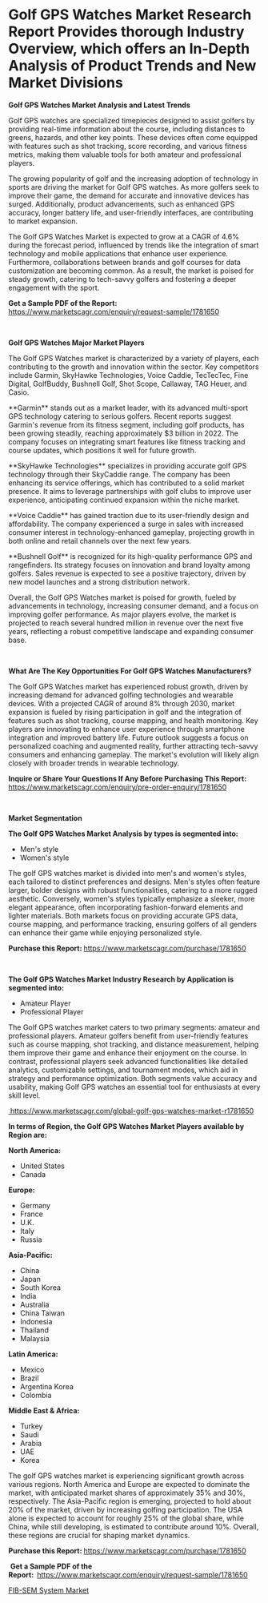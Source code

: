 <p><h1>Golf GPS Watches Market Research Report Provides thorough Industry Overview, which offers an In-Depth Analysis of Product Trends and New Market Divisions</h1></p><p><strong>Golf GPS Watches Market Analysis and Latest Trends</strong></p>
<p><p>Golf GPS watches are specialized timepieces designed to assist golfers by providing real-time information about the course, including distances to greens, hazards, and other key points. These devices often come equipped with features such as shot tracking, score recording, and various fitness metrics, making them valuable tools for both amateur and professional players.</p><p>The growing popularity of golf and the increasing adoption of technology in sports are driving the market for Golf GPS watches. As more golfers seek to improve their game, the demand for accurate and innovative devices has surged. Additionally, product advancements, such as enhanced GPS accuracy, longer battery life, and user-friendly interfaces, are contributing to market expansion.</p><p>The Golf GPS Watches Market is expected to grow at a CAGR of 4.6% during the forecast period, influenced by trends like the integration of smart technology and mobile applications that enhance user experience. Furthermore, collaborations between brands and golf courses for data customization are becoming common. As a result, the market is poised for steady growth, catering to tech-savvy golfers and fostering a deeper engagement with the sport.</p></p>
<p><strong>Get a Sample PDF of the Report:&nbsp;</strong> <a href="https://www.marketscagr.com/enquiry/request-sample/1781650?utm_campaign=3249&utm_medium=2&utm_source=Github&utm_content=ia&utm_term=25032025&utm_id=golf-gps-watches">https://www.marketscagr.com/enquiry/request-sample/1781650</a></p>
<p>&nbsp;</p>
<p><strong>Golf GPS Watches Major Market Players</strong></p>
<p><p>The Golf GPS Watches market is characterized by a variety of players, each contributing to the growth and innovation within the sector. Key competitors include Garmin, SkyHawke Technologies, Voice Caddie, TecTecTec, Fine Digital, GolfBuddy, Bushnell Golf, Shot Scope, Callaway, TAG Heuer, and Casio.</p><p>**Garmin** stands out as a market leader, with its advanced multi-sport GPS technology catering to serious golfers. Recent reports suggest Garmin's revenue from its fitness segment, including golf products, has been growing steadily, reaching approximately $3 billion in 2022. The company focuses on integrating smart features like fitness tracking and course updates, which positions it well for future growth.</p><p>**SkyHawke Technologies** specializes in providing accurate golf GPS technology through their SkyCaddie range. The company has been enhancing its service offerings, which has contributed to a solid market presence. It aims to leverage partnerships with golf clubs to improve user experience, anticipating continued expansion within the niche market.</p><p>**Voice Caddie** has gained traction due to its user-friendly design and affordability. The company experienced a surge in sales with increased consumer interest in technology-enhanced gameplay, projecting growth in both online and retail channels over the next few years.</p><p>**Bushnell Golf** is recognized for its high-quality performance GPS and rangefinders. Its strategy focuses on innovation and brand loyalty among golfers. Sales revenue is expected to see a positive trajectory, driven by new model launches and a strong distribution network.</p><p>Overall, the Golf GPS Watches market is poised for growth, fueled by advancements in technology, increasing consumer demand, and a focus on improving golfer performance. As major players evolve, the market is projected to reach several hundred million in revenue over the next five years, reflecting a robust competitive landscape and expanding consumer base.</p></p>
<p>&nbsp;</p>
<p><strong>What Are The Key Opportunities For Golf GPS Watches Manufacturers?</strong></p>
<p><p>The Golf GPS Watches market has experienced robust growth, driven by increasing demand for advanced golfing technologies and wearable devices. With a projected CAGR of around 8% through 2030, market expansion is fueled by rising participation in golf and the integration of features such as shot tracking, course mapping, and health monitoring. Key players are innovating to enhance user experience through smartphone integration and improved battery life. Future outlook suggests a focus on personalized coaching and augmented reality, further attracting tech-savvy consumers and enhancing gameplay. The market's evolution will likely align closely with broader trends in wearable technology.</p></p>
<p><strong>Inquire or Share Your Questions If Any Before Purchasing This Report:</strong> <a href="https://www.marketscagr.com/enquiry/pre-order-enquiry/1781650?utm_campaign=3249&utm_medium=2&utm_source=Github&utm_content=ia&utm_term=25032025&utm_id=golf-gps-watches">https://www.marketscagr.com/enquiry/pre-order-enquiry/1781650</a></p>
<p>&nbsp;</p>
<p><strong>Market Segmentation</strong></p>
<p><strong>The Golf GPS Watches Market Analysis by types is segmented into:</strong></p>
<p><ul><li>Men's style</li><li>Women's style</li></ul></p>
<p><p>The golf GPS watches market is divided into men's and women's styles, each tailored to distinct preferences and designs. Men's styles often feature larger, bolder designs with robust functionalities, catering to a more rugged aesthetic. Conversely, women's styles typically emphasize a sleeker, more elegant appearance, often incorporating fashion-forward elements and lighter materials. Both markets focus on providing accurate GPS data, course mapping, and performance tracking, ensuring golfers of all genders can enhance their game while enjoying personalized style.</p></p>
<p><strong>Purchase this Report:&nbsp;</strong><a href="https://www.marketscagr.com/purchase/1781650?utm_campaign=3249&utm_medium=2&utm_source=Github&utm_content=ia&utm_term=25032025&utm_id=golf-gps-watches">https://www.marketscagr.com/purchase/1781650</a></p>
<p>&nbsp;</p>
<p><strong>The Golf GPS Watches Market Industry Research by Application is segmented into:</strong></p>
<p><ul><li>Amateur Player</li><li>Professional Player</li></ul></p>
<p><p>The Golf GPS watches market caters to two primary segments: amateur and professional players. Amateur golfers benefit from user-friendly features such as course mapping, shot tracking, and distance measurement, helping them improve their game and enhance their enjoyment on the course. In contrast, professional players seek advanced functionalities like detailed analytics, customizable settings, and tournament modes, which aid in strategy and performance optimization. Both segments value accuracy and usability, making Golf GPS watches an essential tool for enthusiasts at every skill level.</p></p>
<p><a href="https://www.marketscagr.com/global-golf-gps-watches-market-r1781650?utm_campaign=3249&utm_medium=2&utm_source=Github&utm_content=ia&utm_term=25032025&utm_id=golf-gps-watches">&nbsp;https://www.marketscagr.com/global-golf-gps-watches-market-r1781650</a></p>
<p><strong>In terms of Region, the Golf GPS Watches Market Players available by Region are:</strong></p>
<p>
    <p> <strong> North America: </strong>
        <ul>
            <li>United States</li>
            <li>Canada</li>
        </ul>
        </p> 
    <p> <strong> Europe: </strong>
        <ul>
            <li>Germany</li>
            <li>France</li>
            <li>U.K.</li>
            <li>Italy</li>
            <li>Russia</li>
        </ul>
        </p> 
    <p> <strong> Asia-Pacific: </strong>
        <ul>
            <li>China</li>
            <li>Japan</li>
            <li>South Korea</li>
            <li>India</li>
            <li>Australia</li>
            <li>China Taiwan</li>
            <li>Indonesia</li>
            <li>Thailand</li>
            <li>Malaysia</li>
        </ul>
        </p> 
    <p> <strong> Latin America: </strong>
        <ul>
            <li>Mexico</li>
            <li>Brazil</li>
            <li>Argentina Korea</li>
            <li>Colombia</li>
        </ul>
        </p> 
    <p> <strong> Middle East & Africa: </strong>
        <ul>
            <li>Turkey</li>
            <li>Saudi</li>
            <li>Arabia</li>
            <li>UAE</li>
            <li>Korea</li>
        </ul>
    </p>
    </p>
<p><p>The golf GPS watches market is experiencing significant growth across various regions. North America and Europe are expected to dominate the market, with anticipated market shares of approximately 35% and 30%, respectively. The Asia-Pacific region is emerging, projected to hold about 20% of the market, driven by increasing golfing participation. The USA alone is expected to account for roughly 25% of the global share, while China, while still developing, is estimated to contribute around 10%. Overall, these regions are crucial for shaping market dynamics.</p></p>
<p><strong>Purchase this Report: </strong><a href="https://www.marketscagr.com/purchase/1781650?utm_campaign=3249&utm_medium=2&utm_source=Github&utm_content=ia&utm_term=25032025&utm_id=golf-gps-watches">https://www.marketscagr.com/purchase/1781650</a></p>
<p>&nbsp;<strong>Get a Sample PDF of the Report:&nbsp;&nbsp;</strong><a href="https://www.marketscagr.com/enquiry/request-sample/1781650?utm_campaign=3249&utm_medium=2&utm_source=Github&utm_content=ia&utm_term=25032025&utm_id=golf-gps-watches">https://www.marketscagr.com/enquiry/request-sample/1781650</a></p>
<p><strong></strong></p>
<p><p><a href="https://github.com/bedelibekwe58/Market-Research-Report-List-1/blob/main/fib-sem-system-market.md?utm_campaign=3249&utm_medium=2&utm_source=Github&utm_content=ia&utm_term=25032025&utm_id=golf-gps-watches">FIB-SEM System Market</a></p></p>